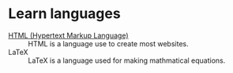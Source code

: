 # Learn languages

<dl>
  <dt><a href="html/">HTML (Hypertext Markup Language)</a></dt>
  <dd>HTML is a language use to create most websites.</dd>
  <dt>LaTeX</dt>
  <dd>LaTeX is a language used for making mathmatical equations.</dd>
</dl>
